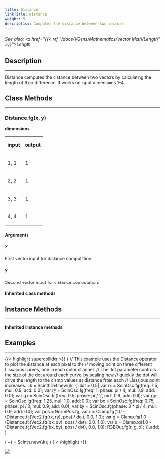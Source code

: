 ```yaml
---
title: Distance
linkTitle: Distance
weight: 5
description: Computes the distance between two vectors
---
```

<!-- generated file, please edit the original .schelp file(in the Scintillator repository) and then run schelpToMarkDown.scdscript to regenerate. -->
###### See also: <a href="{{< ref "/docs/VGens/Mathematics/Vector Math/Length" >}}">Length</a> 



## Description
---



Distance computes the distance between two vectors by calculating the length of their difference. It works on input dimensions 1-4.



## Class Methods
---



### Distance.fg(x, y)



<strong>dimensions</strong>


<table>
<tr><td>

<strong>input</strong>

</td><td>

<strong>output</strong>

</td></tr>
<tr><td>

1, 1

</td><td>

1

</td></tr>
<tr><td>

2, 2

</td><td>

1

</td></tr>
<tr><td>

3, 3

</td><td>

1

</td></tr>
<tr><td>

4, 4

</td><td>

1

</td></tr>

</table>


#### Arguments

##### x



First vector input for distance computation.



##### y



Second vector input for distance computation.





#### Inherited class methods



## Instance Methods
---



#### Inherited instance methods



## Examples
---



{{< highlight supercollider >}}
(
// This example uses the Distance operator to plot the distance at each pixel to the
// moving point on three different Lissajous curves, one in each color channel.
// The dot parameter controls the size of the dot around each curve, by scaling how
// quickly the dot will drive the length to the clamp values as distance from each
// Lissajous point increases.
~k = ScinthDef.new(\k, { |dot = 0.5|
    var rx = ScinOsc.fg(freq: 1.5, mul: 0.9, add: 0.0);
    var ry = ScinOsc.fg(freq: 1, phase: pi / 4, mul: 0.9, add: 0.0);
    var gx = ScinOsc.fg(freq: 0.5, phase: pi / 2, mul: 0.9, add: 0.0);
    var gy = ScinOsc.fg(freq: 1.25, mul: 1.0, add: 0.0);
    var bx = ScinOsc.fg(freq: 0.75, phase: pi / 3, mul: 0.9, add: 0.0);
    var by = ScinOsc.fg(phase: 3 * pi / 4, mul: 0.9, add: 0.0);
    var pos = NormPos.fg;
    var r = Clamp.fg(1.0 - (Distance.fg(Vec2.fg(rx, ry), pos) / dot), 0.0, 1.0);
    var g = Clamp.fg(1.0 - (Distance.fg(Vec2.fg(gx, gy), pos) / dot), 0.0, 1.0);
    var b = Clamp.fg(1.0 - (Distance.fg(Vec2.fg(bx, by), pos) / dot), 0.0, 1.0);
    RGBOut.fg(r, g, b);
}).add;
)

(
~t = Scinth.new(\k);
)
{{< /highlight >}}

<img src="/images/schelp/Distance.png" />